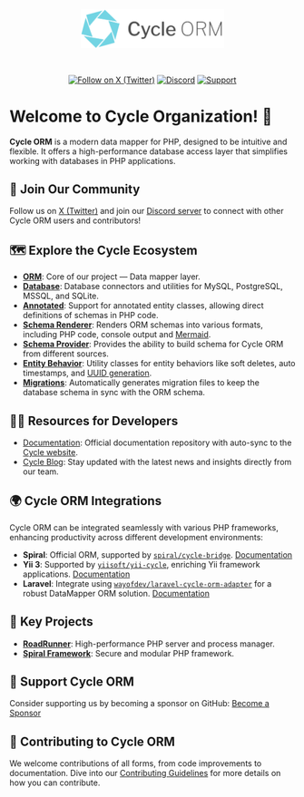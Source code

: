 <div align="center">
    <a href="https://cycle-orm.dev" target="_blank">
        <picture>
            <source media="(prefers-color-scheme: dark)" srcset="https://github.com/cycle/.github/blob/main/logo/words-vector-dark.svg?raw=true">
            <img width="50%" align="center" src="https://github.com/cycle/.github/blob/main/logo/words-vector-light.svg?raw=true" alt="CycleORM Logo">
        </picture>
    </a>
</div>

<br>
<br>

<div align="center">

[![Follow on X (Twitter)](https://img.shields.io/badge/-Follow-black?style=flat-square&logo=X)](https://x.com/intent/follow?screen_name=SpiralPHP)
[![Discord](https://img.shields.io/discord/538114875570913290?style=flat-square&logo=discord&labelColor=7289d9&logoColor=white&color=39456d)](https://discord.gg/spiralphp)
[![Support](https://img.shields.io/static/v1?style=flat-square&label=Support&message=%E2%9D%A4&logo=GitHub&color=%23fe4e86)](https://github.com/sponsors/cycle)

</div>

# Welcome to Cycle Organization! 👋

**Cycle ORM** is a modern data mapper for PHP, designed to be intuitive and flexible. It offers a high-performance database access layer that simplifies working with databases in PHP applications.

## 💬 Join Our Community

Follow us on [X (Twitter)](https://x.com/intent/follow?screen_name=SpiralPHP) and join our [Discord server](https://discord.gg/spiralphp) to connect with other Cycle ORM users and contributors!

## 🗺️ Explore the Cycle Ecosystem

- [**ORM**](https://github.com/cycle/orm): Core of our project — Data mapper layer.
- [**Database**](https://github.com/cycle/database): Database connectors and utilities for MySQL, PostgreSQL, MSSQL, and SQLite.
- [**Annotated**](https://github.com/cycle/annotated): Support for annotated entity classes, allowing direct definitions of schemas in PHP code.
- [**Schema Renderer**](https://github.com/cycle/schema-renderer): Renders ORM schemas into various formats, including PHP code, console output and [Mermaid](https://mermaid.js.org/).
- [**Schema Provider**](https://github.com/cycle/schema-provider): Provides the ability to build schema for Cycle ORM from different sources.
- [**Entity Behavior**](https://github.com/cycle/entity-behavior): Utility classes for entity behaviors like soft deletes, auto timestamps, and [UUID generation](https://cycle-orm.dev/docs/entity-behaviors-uuid).
- [**Migrations**](https://github.com/cycle/migrations): Automatically generates migration files to keep the database schema in sync with the ORM schema.

## 👩‍💻 Resources for Developers

- [Documentation](https://cycle-orm.dev/docs): Official documentation repository with auto-sync to the [Cycle website](https://cycle-orm.dev).
- [Cycle Blog](https://spiral.dev/blog): Stay updated with the latest news and insights directly from our team.

## 🌍 Cycle ORM Integrations

Cycle ORM can be integrated seamlessly with various PHP frameworks, enhancing productivity across different development environments:

- **Spiral**: Official ORM, supported by [`spiral/cycle-bridge`](https://github.com/spiral/cycle-bridge). [Documentation](https://spiral.dev/docs/basics-orm/current/en)
- **Yii 3**: Supported by [`yiisoft/yii-cycle`](https://github.com/yiisoft/yii-cycle), enriching Yii framework applications. [Documentation](https://github.com/yiisoft/yii-cycle)
- **Laravel**: Integrate using [`wayofdev/laravel-cycle-orm-adapter`](https://github.com/wayofdev/laravel-cycle-orm-adapter) for a robust DataMapper ORM solution. [Documentation](https://laravel-cycle-orm-adapter.wayof.dev)

## 🚀 Key Projects

- [**RoadRunner**](https://roadrunner.dev/): High-performance PHP server and process manager.
- [**Spiral Framework**](https://spiral.dev/): Secure and modular PHP framework.

## 🤗 Support Cycle ORM

Consider supporting us by becoming a sponsor on GitHub: [Become a Sponsor](https://github.com/sponsors/cycle)

## 📄 Contributing to Cycle ORM

We welcome contributions of all forms, from code improvements to documentation. Dive into our [Contributing Guidelines](https://github.com/cycle/.github/blob/main/.github/CONTRIBUTING.md) for more details on how you can contribute.
